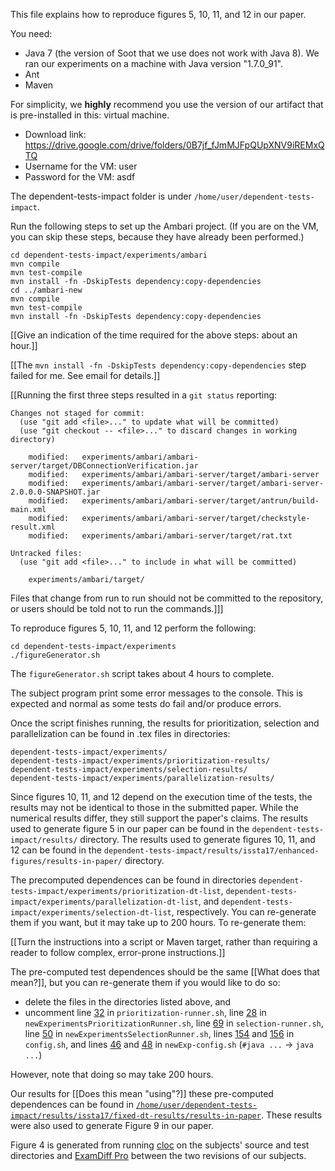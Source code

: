 This file explains how to reproduce figures 5, 10, 11, and 12 in our paper.

You need:
 * Java 7 (the version of Soot that we use does not work with Java 8).
   We ran our experiments on a machine with Java version "1.7.0_91".
 * Ant
 * Maven

For simplicity, we **highly** recommend you use the version of our artifact
that is pre-installed in this: virtual machine.
- Download link: https://drive.google.com/drive/folders/0B7jf_fJmMJFpQUpXNV9iREMxQTQ
- Username for the VM: user
- Password for the VM: asdf

The dependent-tests-impact folder is under `/home/user/dependent-tests-impact`.


Run the following steps to set up the Ambari project.
(If you are on the VM, you can skip these steps, because they have already been performed.)

```
cd dependent-tests-impact/experiments/ambari
mvn compile
mvn test-compile
mvn install -fn -DskipTests dependency:copy-dependencies
cd ../ambari-new
mvn compile
mvn test-compile
mvn install -fn -DskipTests dependency:copy-dependencies
```

[[Give an indication of the time required for the above steps: about an hour.]]

[[The `mvn install -fn -DskipTests dependency:copy-dependencies` step failed for me.  See email for details.]]

[[Running the first three steps resulted in a `git status` reporting:

```
Changes not staged for commit:
  (use "git add <file>..." to update what will be committed)
  (use "git checkout -- <file>..." to discard changes in working directory)

	modified:   experiments/ambari/ambari-server/target/DBConnectionVerification.jar
	modified:   experiments/ambari/ambari-server/target/ambari-server
	modified:   experiments/ambari/ambari-server/target/ambari-server-2.0.0.0-SNAPSHOT.jar
	modified:   experiments/ambari/ambari-server/target/antrun/build-main.xml
	modified:   experiments/ambari/ambari-server/target/checkstyle-result.xml
	modified:   experiments/ambari/ambari-server/target/rat.txt

Untracked files:
  (use "git add <file>..." to include in what will be committed)

	experiments/ambari/target/
```

Files that change from run to run should not be committed to the repository, or users should be told not to run the commands.]]]



To reproduce figures 5, 10, 11, and 12 perform the following:

```
cd dependent-tests-impact/experiments
./figureGenerator.sh
```

The `figureGenerator.sh` script takes about 4 hours to complete.

The subject program print some error messages to the console.
This is expected and normal as some tests do fail and/or produce errors.

Once the script finishes running, the results for prioritization,
selection and parallelization can be found in .tex files in directories:

    dependent-tests-impact/experiments/
    dependent-tests-impact/experiments/prioritization-results/
    dependent-tests-impact/experiments/selection-results/
    dependent-tests-impact/experiments/parallelization-results/

Since figures 10, 11, and 12 depend on the execution time of the tests, 
the results may not be identical to those in the submitted paper. 
While the numerical results differ, they still support the
paper's claims.
The results used to generate figure 5 in our paper can be found in the
`dependent-tests-impact/results/` directory.
The results used to generate figures 10, 11, and 12 can be found in the
`dependent-tests-impact/results/issta17/enhanced-figures/results-in-paper/` directory.

The precomputed dependences can be found in directories
`dependent-tests-impact/experiments/prioritization-dt-list`,
`dependent-tests-impact/experiments/parallelization-dt-list`, and
`dependent-tests-impact/experiments/selection-dt-list`, respectively.
You can re-generate them if you want, but it may take up to 200 hours.
To re-generate them:

[[Turn the instructions into a script or Maven target, rather than requiring a reader to follow complex, error-prone instructions.]]


The pre-computed test dependences should be the same [[What does that mean?]], but you can re-generate them if you would like to do so:
 * delete the files in the directories listed above, and
 * uncomment line
 [32](https://github.com/winglam/dependent-tests-impact/blob/master/experiments/prioritization-runner.sh#L32)
 in `prioritization-runner.sh`, line
 [28](https://github.com/winglam/dependent-tests-impact/blob/master/experiments/newExperimentsPrioritizationRunner.sh#L28)
 in `newExperimentsPrioritizationRunner.sh`, line
 [69](https://github.com/winglam/dependent-tests-impact/blob/master/experiments/selection-runner.sh#L69) 
 in `selection-runner.sh`, line
 [50](https://github.com/winglam/dependent-tests-impact/blob/master/experiments/newExperimentsSelectionRunner.sh#L50)
 in `newExperimentsSelectionRunner.sh`, lines 
 [154](https://github.com/winglam/dependent-tests-impact/blob/master/experiments/config.sh#L154)
 and 
 [156](https://github.com/winglam/dependent-tests-impact/blob/master/experiments/config.sh#L156)
 in `config.sh`, and lines
 [46](https://github.com/winglam/dependent-tests-impact/blob/master/experiments/newExp-config.sh#L46)
 and 
 [48](https://github.com/winglam/dependent-tests-impact/blob/master/experiments/newExp-config.sh#L48)
 in `newExp-config.sh` (`#java ...` -> `java ...`)

However, note that doing so may take 200 hours.

Our results for [[Does this mean "using"?]] these pre-computed dependences can be found in
[`/home/user/dependent-tests-impact/results/issta17/fixed-dt-results/results-in-paper`](https://github.com/winglam/dependent-tests-impact/tree/master/results/issta17/fixed-dt-results/results-in-paper).
These results were also used to generate Figure 9 in our paper.

Figure 4 is generated from running [cloc](https://github.com/AlDanial/cloc) on the
subjects' source and test directories and 
[ExamDiff Pro](http://www.prestosoft.com/edp_examdiffpro.asp) between the two 
revisions of our subjects.

